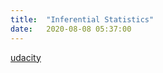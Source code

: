 ```yaml
---
title:  "Inferential Statistics"
date:   2020-08-08 05:37:00
---
```


[udacity](https://www.udacity.com/course/intro-to-inferential-statistics--ud201)
